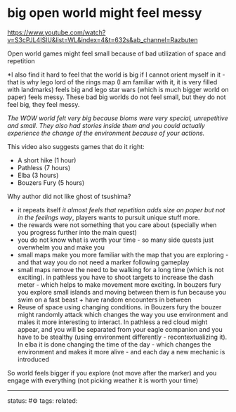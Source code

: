 # big open world might feel messy
https://www.youtube.com/watch?v=S3cPJL4ISlU&list=WL&index=4&t=632s&ab_channel=Razbuten

Open world games might feel small because of bad utilization of space and repetition

*I also find it hard to feel that the world is big if I cannot orient myself in it - that is why lego lord of the rings map (I am familiar with it, it is very filled with landmarks) feels big and lego star wars (which is much bigger world on paper) feels messy.
These bad big worlds do not feel small, but they do not feel big, they feel messy.

*The WOW world felt very big because bioms were very special, unrepetitive and small. They also had stories inside them and you could actually experience the change of the environment because of your actions.*

This video also suggests games that do it right:
 - A short hike (1 hour)
 - Pathless (7 hours)
 - Elba (3 hours)
 - Bouzers Fury (5 hours)

Why author did not like ghost of tsushima?
 - it repeats itself *it almost feels that repetition adds size on paper but not in the feelings way*, players wants to pursuit unique stuff more. 
 - the rewards were not something that you care about (specially when you progress further into the main quest)
 - you do not know what is worth your time - so many side quests just overwhelm you and make you  
 - small maps make you more familiar with the map that you are exploring - and that way you do not need a marker following gameplay
 - small maps remove the need to be walking for a long time (which is not exciting). in pathless you have to shoot targets to increase the dash meter - which helps to make movement more exciting. In bouzers fury you explore small islands and moving between them is fun because you swim on a fast beast + have random encounters in between
 - Reuse of space using changing conditions. in Bouzers fury the bouzer might randomly attack which changes the way you use environment and males it more interesting to interact. In pathless a red cloud might appear, and you will be separated from your eagle companion and you have to be stealthy (using environment differently - recontextualizing it). In elba it is done changing the time of the day - which changes the environment and makes it more alive - and each day a new mechanic is introduced

So world feels bigger if you explore (not move after the marker) and you engage with everything (not picking weather it is worth your time)

--- 
status: #⚙️ 
tags: 
related: 